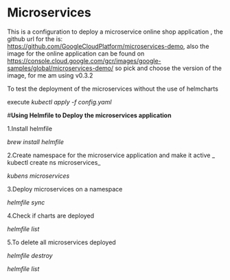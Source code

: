 # Microservices 
This is a configuration to deploy a microservice online shop application , the github url for the is: https://github.com/GoogleCloudPlatform/microservices-demo, also the image for the online application can be found on https://console.cloud.google.com/gcr/images/google-samples/global/microservices-demo/ so pick and choose the version of the image, for me am using v0.3.2

To test the deployment of the microservices  without the use of helmcharts

execute _kubectl apply -f config.yaml_

#**Using Helmfile to Deploy the microservices application**

1.Install helmfile

_brew install helmfile_

2.Create namespace for the microservice application and make it active
_
kubectl create ns microservices_

_kubens microservices_

3.Deploy microservices on a namespace

_helmfile sync_

4.Check if charts  are deployed

_helmfile list_


5.To delete all microservices deployed

_helmfile destroy_

_helmfile list_

